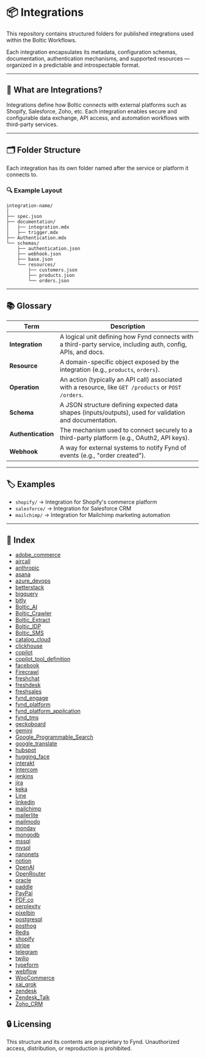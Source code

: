 # 📦 Integrations

This repository contains structured folders for published integrations used within the Boltic Workflows.

Each integration encapsulates its metadata, configuration schemas, documentation, authentication mechanisms, and supported resources — organized in a predictable and introspectable format.

---

## 🧩 What are Integrations?

Integrations define how Boltic connects with external platforms such as Shopify, Salesforce, Zoho, etc. Each integration enables secure and configurable data exchange, API access, and automation workflows with third-party services.

---

## 🗂️ Folder Structure

Each integration has its own folder named after the service or platform it connects to.

### 🔍 Example Layout

```text
integration-name/
│
├── spec.json
├── documentation/
│   ├── integration.mdx
│   ├── trigger.mdx
├── Authentication.mdx
└── schemas/
    ├── authentication.json
    ├── webhook.json
    ├── base.json          
    └── resources/
        ├── customers.json
        ├── products.json
        └── orders.json
```

---

## 📚 Glossary

| Term               | Description                                                                                                   |
| ------------------ | ------------------------------------------------------------------------------------------------------------- |
| **Integration**    | A logical unit defining how Fynd connects with a third-party service, including auth, config, APIs, and docs. |
| **Resource**       | A domain-specific object exposed by the integration (e.g., `products`, `orders`).                             |
| **Operation**      | An action (typically an API call) associated with a resource, like `GET /products` or `POST /orders`.         |
| **Schema**         | A JSON structure defining expected data shapes (inputs/outputs), used for validation and documentation.       |
| **Authentication** | The mechanism used to connect securely to a third-party platform (e.g., OAuth2, API keys).                    |
| **Webhook**        | A way for external systems to notify Fynd of events (e.g., "order created").                                  |

---

## 🏷️ Examples

* `shopify/` → Integration for Shopify's commerce platform
* `salesforce/` → Integration for Salesforce CRM
* `mailchimp/` → Integration for Mailchimp marketing automation

---

## 📖 Index
<!-- INTEGRATIONS_INDEX:START -->
- [adobe_commerce](./adobe_commerce/)
- [aircall](./aircall/)
- [anthropic](./anthropic/)
- [asana](./asana/)
- [azure_devops](./azure_devops/)
- [betterstack](./betterstack/)
- [bigquery](./bigquery/)
- [bitly](./bitly/)
- [Boltic_AI](./Boltic_AI/)
- [Boltic_Crawler](./Boltic_Crawler/)
- [Boltic_Extract](./Boltic_Extract/)
- [Boltic_IDP](./Boltic_IDP/)
- [Boltic_SMS](./Boltic_SMS/)
- [catalog_cloud](./catalog_cloud/)
- [clickhouse](./clickhouse/)
- [copilot](./copilot/)
- [copilot_tool_definition](./copilot_tool_definition/)
- [facebook](./facebook/)
- [Firecrawl](./Firecrawl/)
- [freshchat](./freshchat/)
- [freshdesk](./freshdesk/)
- [freshsales](./freshsales/)
- [fynd_engage](./fynd_engage/)
- [fynd_platform](./fynd_platform/)
- [fynd_platform_application](./fynd_platform_application/)
- [fynd_tms](./fynd_tms/)
- [geckoboard](./geckoboard/)
- [gemini](./gemini/)
- [Google_Programmable_Search](./Google_Programmable_Search/)
- [google_translate](./google_translate/)
- [hubspot](./hubspot/)
- [hugging_face](./hugging_face/)
- [interakt](./interakt/)
- [Intercom](./Intercom/)
- [jenkins](./jenkins/)
- [jira](./jira/)
- [keka](./keka/)
- [Line](./Line/)
- [linkedin](./linkedin/)
- [mailchimp](./mailchimp/)
- [mailerlite](./mailerlite/)
- [mailmodo](./mailmodo/)
- [monday](./monday/)
- [mongodb](./mongodb/)
- [mssql](./mssql/)
- [mysql](./mysql/)
- [nanonets](./nanonets/)
- [notion](./notion/)
- [OpenAI](./OpenAI/)
- [OpenRouter](./OpenRouter/)
- [oracle](./oracle/)
- [paddle](./paddle/)
- [PayPal](./PayPal/)
- [PDF.co](./PDF.co/)
- [perplexity](./perplexity/)
- [pixelbin](./pixelbin/)
- [postgresql](./postgresql/)
- [posthog](./posthog/)
- [Redis](./Redis/)
- [shopify](./shopify/)
- [stripe](./stripe/)
- [telegram](./telegram/)
- [twilio](./twilio/)
- [typeform](./typeform/)
- [webflow](./webflow/)
- [WooCommerce](./WooCommerce/)
- [xai_grok](./xai_grok/)
- [zendesk](./zendesk/)
- [Zendesk_Talk](./Zendesk_Talk/)
- [Zoho_CRM](./Zoho_CRM/)
<!-- INTEGRATIONS_INDEX:END -->

## 🔒 Licensing

This structure and its contents are proprietary to Fynd. Unauthorized access, distribution, or reproduction is prohibited.
